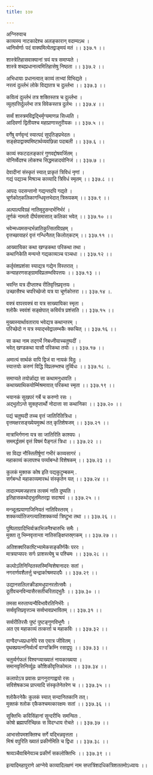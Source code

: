 ```yaml
---
title: ३३७

---
```

अग्निरुवाच  
काव्यस्य नाटकादेश्च अलङ्कारान् वदाम्यऽथ ।  
ध्वनिर्व्वर्णाः पदं वाक्यमित्येतद्वाङ्‌मयं मतं ।। ३३७.१ ।।  
  
शास्त्रेतिहासवाक्यानां त्रयं यत्र समाप्यते ।  
शास्त्रे शब्दप्रधानात्वमितिहासेषु निष्ठता ।। ३३७.२ ।।  
  
अभिधायाः प्रधानत्वात् काव्यं ताभ्यां विभिद्यते ।  
नरत्वं दुर्ल्लभं लोके विद्यातत्र च दुर्ल्लभा ।। ३३७.३ ।।  
  
कवित्वं दुर्ल्लभं तत्र शक्तिस्तत्र च दुर्ल्लभा ।  
व्युत्‌पत्तिर्दुर्ल्लभा तत्र विवेकस्तत्र दुर्लभः ।। ३३७.४ ।।  
  
सर्व्वं शास्त्रमविद्वद्भिर्मृग्यमाणन्न सिध्यति ।  
आदिवर्णा द्वितीयश्च महाप्राणास्तुरीयकः ।। ३३७.५ ।।  
  
वर्गेषु वर्णवृन्दं स्यात्पदं सुप्‌तिङ्‌प्रभेदतः ।  
सङ्‌क्षेपाद्वाक्यमिष्टार्थव्यवछिन्ना पदाबली ।। ३३७.६ ।।  
  
काव्यं स्फटदलङ्कारं गुणवद्दोषवर्जितम् ।  
योनिर्व्वेदश्च लोकश्च सिद्धमन्नादयोनिजं ।। ३३७.७ ।।  
  
देवादीनां संस्कृतं स्यात् प्राकृतं त्रिविधं नृणां ।  
गद्यं पद्यञ्च मिश्रञ्च काव्यादि त्रिविधं स्मृतम् ।। ३३७.८ ।।  
  
आपदः पदसन्तानो गद्यन्तदपि गद्यते ।  
चूर्णकोत्‌कलिकागन्धिवृत्तभेदात् त्रिरूपकम् ।। ३३७.९ ।।  
  
अल्पाल्पविग्रहं नातिमृदुसन्दर्भनिर्भरं ।  
तूर्णकं नामतो दीर्घसमासात् कलिका भवेत् ।। ३३७.१० ।।  
  
भवेन्मध्यमसन्दर्भन्नातिकुत्सितविग्रहम् ।  
वृत्तच्छायाहरं वृत्तं गन्धिनैतत् किलोत्‌कटम् ।। ३३७.११ ।।  
  
आख्यायिका कथा खण्डकथा परिकथा तथा ।  
कथानिकेति मन्यन्ते गद्यकाव्यञ्च पञ्चधा ।। ३३७.१२ ।।  
  
कर्तृवंशप्रशंसा स्याद्यत्र गद्येन विस्तरात् ।  
कन्याहरणसङ्ग्रामविप्रलम्भविपत्तयः ।। ३३७.१३ ।।  
  
भवन्ति यत्र दीप्ताश्च रीतिवृत्तिप्रवृत्तयः ।  
उच्छासैश्च चपरिच्छेजो यत्र या चूर्णकोत्तरा ।। ३३७.१४ ।.  
  
वक्त्रं वापरवक्त्रं वा यत्र साख्यायिका स्मृता ।  
श्लोकैः स्ववंशं सङ्क्षेपात् कविर्यत्र प्रशंसति ।। ३३७.१५ ।।  
  
मुख्यस्यार्थावताराय भवेद्यत्र कथान्तरम् ।  
परिच्छेदो न यत्र स्याद्भवेद्वालम्भकैः क्कचित् ।। ३३७.१६ ।।  
  
सा कथा नाम तद्‌गर्भे निबध्नीयाच्चतुष्पदीं ।  
भवेत् खण्डकथा यासौ परिकथा तयोः ।। ३३७.१७ ।।  
  
अमात्यं सार्थकं वापि द्विजं वा नायकं विदुः ।  
स्यात्तयोः करुणं विद्धि विप्रलम्भश्च तुर्व्विधः ।। ३३७.१८ ।.  
  
समाप्यते तयोर्न्नाद्या सा कथामनुधावति ।  
कथाख्याथिकयोर्म्मिश्रमावात् परिकथा स्मृता ।। ३३७.१९ ।।  
  
भयानकं सुखपरं गर्बे च करुणो रसः ।  
अद्भुतोऽन्ते सुक्लृप्तार्थो नोदात्ता सा कथानिका ।। ३३७.२० ।।  
  
पद्यं चतुष्पदी तच्च वृत्तं जातिरितित्रिधा ।  
वृत्तमक्षरसङ्ख्येयमुक्थं तत् कृतिशेषजम् ।। ३३७.२१ ।।  
  
मात्राभिर्गणना यत्र सा जातिरिति काश्यपः ।  
सममर्द्धसमं वृत्तं विषमं पैङ्गलं त्रिधा ।। ३३७.२२ ।।  
  
सा विद्या नौस्तितीर्षूणां गभीरं काव्यसागरं ।  
महाकाव्यं कलापश्च पर्य्याबन्धो विशेषकम् ।। ३३७.२३ ।।  
  
कुलकं मुक्तक कोष इति पद्यकुटुम्बकम् .  
सर्गबन्धो महाकाव्यमारब्धं संस्कृतेन यत् ।। ३३७.२४ ।।  
  
तादात्म्यमजहत्तत्र तत्समं नाति दुष्यति ।  
इतिहासकथोद्‌भूतमितरद्वा सदाश्रयं ।। ३३७.२५ ।।  
  
मन्त्र्दूतप्रयाणाजिनियतं नातिविस्तरम् ।  
शक्कर्य्यातिजगत्यातिशक्कर्य्या त्रिष्टुभा तथा ।। ३३७.२६ ।।  
  
पुष्पिताग्रादिभिर्व्वक्राभिजनैश्चारुभिः समैः ।  
मुक्ता तु भिम्नवृत्तान्ता नातिसङ्क्षिप्तस्र्गकम् ।। ३३७.२७ ।।  
  
अतिशक्वरिकाष्टिभ्यामेकसङ्कीर्णकैः पररः ।  
मात्रयाप्यपरः सर्गः प्राशस्त्येषु च पश्चिमः ।। ३३७.२८ ।।  
  
कल्पोऽतिनिन्दितस्तस्मिन्विशेषानादरः सतां ।  
नगरार्णवशैलर्त्तु चन्द्रार्काश्रमपादपैः ।। ३३७.२९ ।।  
  
उद्यानसलिलक्रीडामधुपानरतोत्सवैः ।  
दूतीवचनविन्यासैरसतीचरिताद्‌भुतैः ।। ३३७.३० ।।  
  
तमसा मरुताप्यन्यैविभावैरतिनिर्भरैः ।  
सर्व्ववृत्तिप्रवृत्तञ्च सर्व्वभावप्रभावितम् ।। ३३७.३१ ।।  
  
सर्व्वरीतिरसैः पुष्टं पुष्टङ्गुणविभूणैः ।  
अत एव महाकाव्यं तत्कर्त्ता च महाकविः ।। ३३७.३२ ।।  
  
वाग्वैदग्ध्यप्रधानेपि रस एवात्र जीवितम् ।  
पृथक्प्रयत्ननिर्व्वर्त्यं वाग्वक्रिम्नि रसाद्वपुः ।। ३३७.३३ ।।  
  
चतुर्व्वर्गफलं विश्वग्व्याख्यातं नायकाख्यया ।  
समानवृत्तिनिर्व्यूढः कौशिकीवृत्तिकोमलः ।। ३३७.३४ ।।  
  
कलापोऽत्र प्रवासः प्रागनुरागाह्वयो रसः ।  
सविशेषकञ्च प्राप्त्यादि संस्कृतेनेतरेण च ।। ३३७.३५ ।।  
  
श्लोकैरनेकैः कुलकं स्यात् सन्दानितकानि तत्।  
मुक्तकं श्लोक एकैकश्चमत्कारक्षमः सतां ।। ३३७.३६ ।।  
  
सूक्तिभिः कविसिंहानां सुन्दरीभिः समन्वितः .  
कोषो ब्रह्मापरिच्छिन्नः स विदग्धाय रोचते ।। ३३७.३७ ।।  
  
आभासोपमशक्तिश्च सर्गे यद्भिन्नवृत्तता ।  
मिश्रं वपुरिति ख्यातं प्रकीर्णमिति च द्विधा ।। ३३७.३८ ।।  
  
श्रव्यञ्चैवाबिनेयञ्च प्रकीर्णं सकलोक्तिभिः ।। ३३७.३९ ।।  
  
इत्यादिमहापुराणे आग्नेये काव्यादिलक्षणं नाम सप्तत्रिंशदधिकत्रिशततमोऽध्यायः ।।